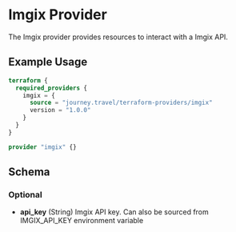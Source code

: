 # Imgix Provider

The Imgix provider provides resources to interact with a Imgix API.

## Example Usage

```terraform
terraform {
  required_providers {
    imgix = {
      source = "journey.travel/terraform-providers/imgix"
      version = "1.0.0"
    }
  }
}

provider "imgix" {}
```

<!-- schema generated by tfplugindocs -->
## Schema

### Optional

- **api_key** (String) Imgix API key. Can also be sourced from IMGIX_API_KEY environment variable
